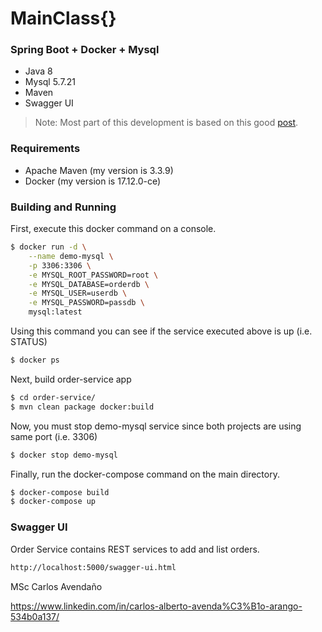 # MainClass{}
### Spring Boot + Docker + Mysql

 - Java 8
 - Mysql 5.7.21
 - Maven
 - Swagger UI

>Note: Most part of this development is based on this good [post](https://g00glen00b.be/docker-spring-boot/).

### Requirements

 - Apache Maven (my version is 3.3.9)
 - Docker (my version is 17.12.0-ce)

### Building and Running

First, execute this docker command on a console.

```sh
$ docker run -d \
    --name demo-mysql \
    -p 3306:3306 \
    -e MYSQL_ROOT_PASSWORD=root \
    -e MYSQL_DATABASE=orderdb \
    -e MYSQL_USER=userdb \
    -e MYSQL_PASSWORD=passdb \
    mysql:latest
```
Using this command you can see if the service executed above is up (i.e. STATUS)

```sh
$ docker ps
```
Next, build order-service app

```sh
$ cd order-service/
$ mvn clean package docker:build
```
Now, you must stop demo-mysql service since both projects are using same port (i.e. 3306)

```sh
$ docker stop demo-mysql
```

Finally, run the docker-compose command on the main directory.

```sh
$ docker-compose build
$ docker-compose up
```

### Swagger UI

Order Service contains REST services to add and list orders.

```sh
http://localhost:5000/swagger-ui.html
```

MSc Carlos Avendaño

https://www.linkedin.com/in/carlos-alberto-avenda%C3%B1o-arango-534b0a137/